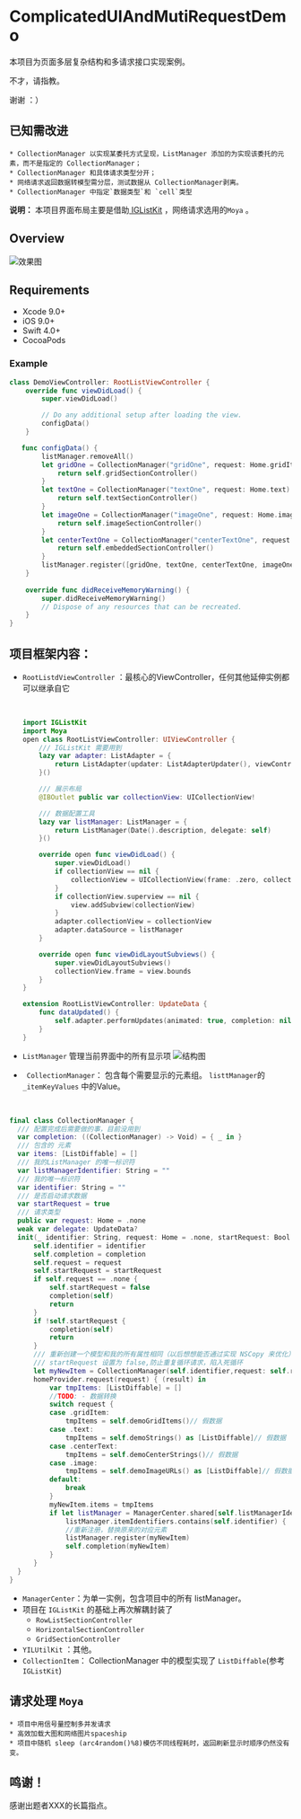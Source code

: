 #  ComplicatedUIAndMutiRequestDemo

本项目为页面多层复杂结构和多请求接口实现案例。

不才，请指教。



谢谢   ：）

## 已知需改进
	* CollectionManager 以实现某委托方式呈现，ListManager 添加的为实现该委托的元素，而不是指定的 CollectionManager；
	* CollectionManager 和具体请求类型分开；
	* 网络请求返回数据转模型需分层，测试数据从 CollectionManager剥离。
	* CollectionManager 中指定`数据类型`和 `cell`类型

**说明：**
本项目界面布局主要是借助[ IGListKit](https://github.com/Instagram/IGListKit) ，网络请求选用的`Moya` 。

## Overview

![效果图](https://ws1.sinaimg.cn/large/006tNc79gy1fmg73d14gcg30af0ij1ey.gif)
## Requirements

- Xcode 9.0+
- iOS 9.0+
- Swift 4.0+
- CocoaPods




### Example



```Swift
class DemoViewController: RootListViewController {
    override func viewDidLoad() {
        super.viewDidLoad()

        // Do any additional setup after loading the view.
        configData()
    }

   func configData() {
        listManager.removeAll()
        let gridOne = CollectionManager("gridOne", request: Home.gridItem) { () -> ListSectionController in
            return self.gridSectionController()
        }
        let textOne = CollectionManager("textOne", request: Home.text) { () -> ListSectionController in
            return self.textSectionController()
        }
        let imageOne = CollectionManager("imageOne", request: Home.image) { () -> ListSectionController in
            return self.imageSectionController()
        }
        let centerTextOne = CollectionManager("centerTextOne", request: Home.centerText) { () -> ListSectionController in
            return self.embeddedSectionController()
        }
        listManager.register([gridOne, textOne, centerTextOne, imageOne])
    }
  
    override func didReceiveMemoryWarning() {
        super.didReceiveMemoryWarning()
        // Dispose of any resources that can be recreated.
    }
}
```





## 项目框架内容：

* `RootListdViewController` ：最核心的ViewController，任何其他延伸实例都可以继承自它

  ​

  ``` Swift
  import IGListKit
  import Moya
  open class RootListViewController: UIViewController {
      /// IGListKit 需要用到
      lazy var adapter: ListAdapter = {
          return ListAdapter(updater: ListAdapterUpdater(), viewController: self, workingRangeSize: 1)
      }()

      /// 展示布局
      @IBOutlet public var collectionView: UICollectionView!

      /// 数据配置工具
      lazy var listManager: ListManager = {
          return ListManager(Date().description, delegate: self)
      }()

      override open func viewDidLoad() {
          super.viewDidLoad()
          if collectionView == nil {
              collectionView = UICollectionView(frame: .zero, collectionViewLayout: UICollectionViewFlowLayout())
          }
          if collectionView.superview == nil {
              view.addSubview(collectionView)
          }
          adapter.collectionView = collectionView
          adapter.dataSource = listManager
      }

      override open func viewDidLayoutSubviews() {
          super.viewDidLayoutSubviews()
          collectionView.frame = view.bounds
      }
  }

  extension RootListViewController: UpdateData {
      func dataUpdated() {
          self.adapter.performUpdates(animated: true, completion: nil)
      }
  }
  ```

* `ListManager` 管理当前界面中的所有显示项
   ![结构图](https://ws4.sinaimg.cn/large/006tNc79gy1fmf57ufjrrj311o1aw4ok.jpg)

* ` CollectionManager`： 包含每个需要显示的元素组。 `listtManager`的`_itemKeyValues` 中的Value。

   ​

```Swift
final class CollectionManager {
  /// 配置完成后需要做的事，目前没用到
  var completion: ((CollectionManager) -> Void) = { _ in }
  /// 包含的 元素
  var items: [ListDiffable] = []
  /// 我的ListManager 的唯一标识符
  var listManagerIdentifier: String = ""
  /// 我的唯一标识符
  var identifier: String = ""
  /// 是否启动请求数据
  var startRequest = true
  /// 请求类型
  public var request: Home = .none
  weak var delegate: UpdateData?
  init(_ identifier: String, request: Home = .none, startRequest: Bool = true, completion: @escaping (CollectionManager) -> Void = {_ in }) {
      self.identifier = identifier
      self.completion = completion
      self.request = request
      self.startRequest = startRequest
      if self.request == .none {
          self.startRequest = false
          completion(self)
          return
      }
      if !self.startRequest {
          completion(self)
          return
      }
      /// 重新创建一个模型和我的所有属性相同（以后想想能否通过实现 NSCopy 来优化）
      /// startRequest 设置为 false,防止重复循环请求，陷入死循环
      let myNewItem = CollectionManager(self.identifier,request: self.request, startRequest: false, completion: self.completion)
      homeProvider.request(request) { (result) in
          var tmpItems: [ListDiffable] = []
          //TODO: - 数据转换
          switch request {
          case .gridItem:
              tmpItems = self.demoGridItems()// 假数据
          case .text:
              tmpItems = self.demoStrings() as [ListDiffable]// 假数据
          case .centerText:
              tmpItems = self.demoCenterStrings()// 假数据
          case .image:
              tmpItems = self.demoImageURLs() as [ListDiffable]// 假数据
          default:
              break
          }
          myNewItem.items = tmpItems
          if let listManager = ManagerCenter.shared[self.listManagerIdentifier],
              listManager.itemIdentifiers.contains(self.identifier) {
              //重新注册，替换原来的对应元素
              listManager.register(myNewItem)
              self.completion(myNewItem)
          }
      }
  }
}
```

* `ManagerCenter`：为单一实例，包含项目中的所有 listManager。
* 项目在 `IGListKit` 的基础上再次解耦封装了 
  * `RowListSectionController`
  * `HorizontalSectionController`
  * `GridSectionController`
* `YILUtilKit` ：其他。
* `CollectionItem`： CollectionManager 中的模型实现了 `ListDiffable`(参考 `IGListKit`)

## 请求处理 `Moya`
	* 项目中用信号量控制多并发请求
	* 高效加载大图和网络图片spaceship
	* 项目中随机 sleep (arc4random()%8)模仿不同线程耗时，返回刷新显示时顺序仍然没有变。

## 鸣谢！

感谢出题者XXX的长篇指点。